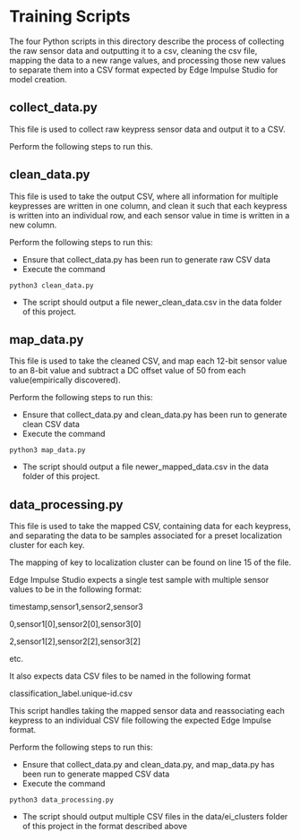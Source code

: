 # Training Scripts

The four Python scripts in this directory describe the process of collecting the raw sensor data and outputting it to a csv, cleaning the csv file, mapping the data to a new range values, and processing those new values to separate them into a CSV format expected by Edge Impulse Studio for model creation.

## collect_data.py
This file is used to collect raw keypress sensor data and output it to a CSV.

Perform the following steps to run this.

## clean_data.py
This file is used to take the output CSV, where all information for multiple keypresses are written in one column, and clean it such that each keypress is written into an individual row, and each sensor value in time is written in a new column.

Perform the following steps to run this:
- Ensure that collect_data.py has been run to generate raw CSV data
- Execute the command 
```
python3 clean_data.py
```
- The script should output a file newer_clean_data.csv in the data folder of this project.

## map_data.py
This file is used to take the cleaned CSV, and map each 12-bit sensor value to an 8-bit value and subtract a DC offset value of 50 from each value(empirically discovered).

Perform the following steps to run this:
- Ensure that collect_data.py and clean_data.py has been run to generate clean CSV data
- Execute the command 
```
python3 map_data.py
```
- The script should output a file newer_mapped_data.csv in the data folder of this project.

## data_processing.py
This file is used to take the mapped CSV, containing data for each keypress, and separating the data to be samples associated for a preset localization cluster for each key.

The mapping of key to localization cluster can be found on line 15 of the file.

Edge Impulse Studio expects a single test sample with multiple sensor values to be in the following format:

timestamp,sensor1,sensor2,sensor3

0,sensor1[0],sensor2[0],sensor3[0]

2,sensor1[2],sensor2[2],sensor3[2]

etc.

It also expects data CSV files to be named in the following format

classification_label.unique-id.csv

This script handles taking the mapped sensor data and reassociating each keypress to an individual CSV file following the expected Edge Impulse format.

Perform the following steps to run this:
- Ensure that collect_data.py and clean_data.py, and map_data.py has been run to generate mapped CSV data
- Execute the command 
```
python3 data_processing.py
```
- The script should output multiple CSV files in the data/ei_clusters folder of this project in the format described above